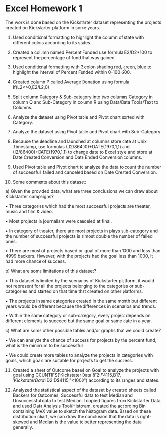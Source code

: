 # Excel Homework 1

The work is done based on the Kickstarter dataset representing the projects created on Kickstarter platform in some years.

1. Used conditional formatting to highlight the column of state with different colors according to its states.



2. Created a column named Percent Funded use formula E2/D2*100 to represent the percentage of fund that was gained.

 

3. Used conditional formatting with 3 color-shading red, green, blue to highlight the interval of Percent Funded within 0-100-200.
 

4. Created column P called Average Donation using formula If(L2<>0,E2/L2,0)

5. Split column Category & Sub-category into two columns Category in column Q and Sub-Category in column R using Data/Data Tools/Text to Columns.

6. Analyze the dataset using Pivot table and Pivot chart sorted with Category.
 

7. Analyze the dataset using Pivot table and Pivot chart with Sub-Category
 

8. Because the deadline and launched at columns store date at Unix Timestamp, use formulas (J2/86400)+DATE(1970,1,1) and (I2/86400)+DATE(1970,1,1) to change date to Excel style and store at Date Created Conversion and Date Ended Conversion columns.

9. Used Pivot table and Pivot chart to analyze the data to count the number of successful, failed and canceled based on Date Created Conversion.
 

10. Some comments about this dataset:

a)		Given the provided data, what are three conclusions we can draw about Kickstarter campaigns?

•	Three categories which had the most successful projects are theater, music and film & video.

•	Most projects in journalism were canceled at final.

•	In category of theater, there are most projects in plays sub-category and the number of successful projects is almost double the number of failed ones.

•	There are most of projects based on goal of more than 1000 and less than 4999 backers. However, with the projects had the goal less than 1000, it had more chance of success.

b)	What are some limitations of this dataset?

•	This dataset is limited by the scenarios of Kickstarter platform, it would not represent for all the projects belonging to the categories or sub-categories and started on that time that created on other platforms.

•	The projects in same categories created in the same month but different years would be different because the differences in scenarios and trends.

•	Within the same category or sub-category, every project depends on different elements to succeed but the same goal or same date in a year.

c)	What are some other possible tables and/or graphs that we could create?

•	We can analyze the chance of success for projects by the percent fund, what is the minimum to be successful.

•	We could create more tables to analyze the projects in categories with goals, which goals are suitable for projects to get the success.

11. Created a sheet of Outcome based on Goal to analyze the projects with goal using COUNTIFS('Kickstater Data'!$F$2:$F$4115,B$17,'Kickstater Data'!$D$2:$D$4115,"<1000") according to its ranges and states.
 

12. Analyzed the statistical aspect of the dataset by created sheets called Backers for Outcomes, Successful data to test Median and Unsuccessful data to test Median. I copied figures from Kickstarter Data and used Data Analysis Tool/Historam, created the according Bin containing MAX value to sketch the histogram data. Based on these distribution chart, we can draw the conclusion that the data is right-skewed and Median is the value to better representing the data generally.
 
 


 
